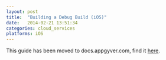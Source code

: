 ```yaml
---
layout: post
title:  "Building a Debug Build (iOS)"
date:   2014-02-21 13:51:34
categories: cloud_services
platforms: iOS
---
```


This guide has been moved to docs.appgyver.com, find it [here](http://docs.appgyver.com/tooling/build-service/build-settings/building-a-debug-build/).
